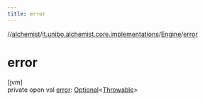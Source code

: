 ```yaml
---
title: error
---
```

//[alchemist](../../../index.html)/[it.unibo.alchemist.core.implementations](../index.html)/[Engine](index.html)/[error](error.html)



# error



[jvm]\
private open val [error](error.html): [Optional](https://docs.oracle.com/javase/8/docs/api/java/util/Optional.html)<[Throwable](https://docs.oracle.com/javase/8/docs/api/java/lang/Throwable.html)>




